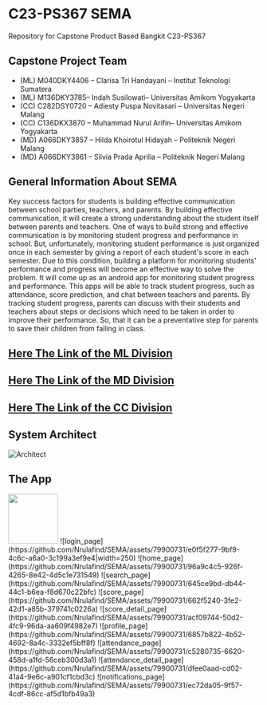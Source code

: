 # C23-PS367 SEMA 
Repository for Capstone Product Based Bangkit C23-PS367

## Capstone Project Team

- (ML) M040DKY4406 – Clarisa Tri Handayani – Institut Teknologi Sumatera
- (ML) M136DKY3785– Indah Susilowati– Universitas Amikom Yogyakarta
- (CC) C282DSY0720 – Adiesty Puspa Novitasari – Universitas Negeri Malang
- (CC) C136DKX3870 – Muhammad Nurul Arifin– Universitas Amikom Yogyakarta
- (MD) A066DKY3857 – Hilda Khoirotul Hidayah – Politeknik Negeri Malang
- (MD) A066DKY3861 – Silvia Prada Aprilia – Politeknik Negeri Malang

## General Information About SEMA

Key success factors for students is building effective communication between school parties, teachers, and parents. By building effective communication, it will create a strong understanding about the student itself between parents and teachers. One of ways to build strong and effective communication is by monitoring student progress and performance in school. But, unfortunately, monitoring student performance is just organized once in each semester by giving a report of each student's score in each semester. Due to this condition, building a platform for monitoring students' performance and progress will become an effective way to solve the problem. It will come up as an android app for monitoring student progress and performance. This apps will be able to track student progress, such as attendance, score prediction, and chat between teachers and parents. By tracking student progress, parents can discuss with their students and teachers about steps or decisions which need to be taken in order to improve their performance. So, that it can be a preventative step for parents to save their children from failing in class.

## [Here The Link of the ML Division](https://github.com/Nrulafind/SEMA/tree/ML)
## [Here The Link of the MD Division](https://github.com/Nrulafind/SEMA/tree/MD)
## [Here The Link of the CC Division](https://github.com/Nrulafind/SEMA/blob/CC/)
## System Architect
![Architect](https://github.com/Nrulafind/SEMA/assets/79900731/9dbfdf5f-ad5b-4110-b063-4776a939aa22)

## The App
<img src="https://github.com/Nrulafind/SEMA/assets/79900731/6547ede8-a162-4668-9aea-332a03a0537c" width="100" height="100">
![login_page](https://github.com/Nrulafind/SEMA/assets/79900731/e0f5f277-9bf9-4c6c-a6a0-3c199a3ef9e4|width=250)
![home_page](https://github.com/Nrulafind/SEMA/assets/79900731/96a9c4c5-926f-4265-8e42-4d5c1e731549)
![search_page](https://github.com/Nrulafind/SEMA/assets/79900731/645ce9bd-db44-44c1-b6ea-f8d670c22bfc)
![score_page](https://github.com/Nrulafind/SEMA/assets/79900731/662f5240-3fe2-42d1-a85b-379741c0226a)
![score_detail_page](https://github.com/Nrulafind/SEMA/assets/79900731/acf09744-50d2-4fc9-96da-aa609f4982e7)
![profile_page](https://github.com/Nrulafind/SEMA/assets/79900731/6857b822-4b52-4692-8a4c-3332ef5bff8f)
![attendance_page](https://github.com/Nrulafind/SEMA/assets/79900731/c5280735-6620-458d-a1fd-56ceb300d3a1)
![attendance_detail_page](https://github.com/Nrulafind/SEMA/assets/79900731/dfee0aad-cd02-41a4-9e6c-a901cf1cbd3c)
![notifications_page](https://github.com/Nrulafind/SEMA/assets/79900731/ec72da05-9f57-4cdf-86cc-af5d1bfb49a3)
